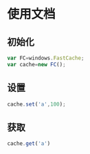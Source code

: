 # 使用文档

## 初始化

```js
var FC=windows.FastCache;
var cache=new FC();
```

## 设置

```js
cache.set('a',100);
```

## 获取

```js
cache.get('a')
```